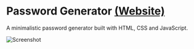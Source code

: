 # Password Generator [(Website)](https://balazsmi.github.io/PasswordGenerator/)

A minimalistic password generator built with HTML, CSS and JavaScript.

![Screenshot](https://github.com/Balazsmi/PasswordGenerator/assets/81588599/7aa88da8-cf00-4802-92e0-449975d13ac9)
